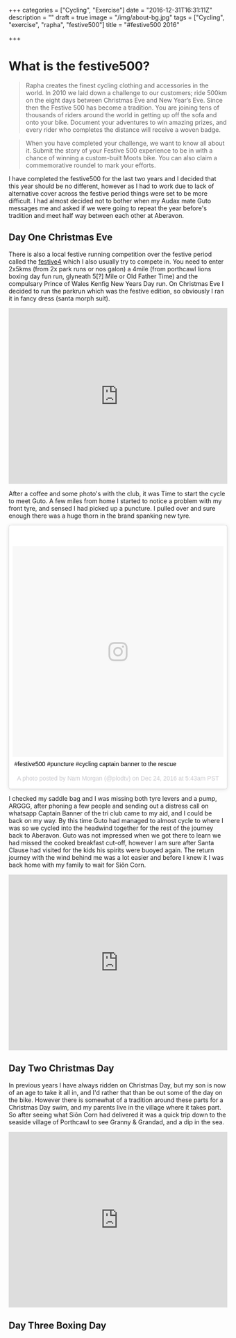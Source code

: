 +++
categories = ["Cycling", "Exercise"]
date = "2016-12-31T16:31:11Z"
description = ""
draft = true
image = "/img/about-bg.jpg"
tags = ["Cycling", "exercise", "rapha", "festive500"]
title = "#festive500 2016"

+++

# What is the festive500?

> Rapha creates the finest cycling clothing and accessories in the world. In 2010 we laid down a challenge to our customers; ride 500km on the eight days between Christmas Eve and New Year’s Eve. Since then the Festive 500 has become a tradition. You are joining tens of thousands of riders around the world in getting up off the sofa and onto your bike. Document your adventures to win amazing prizes, and every rider who completes the distance will receive a woven badge.

> When you have completed your challenge, we want to know all about it. Submit the story of your Festive 500 experience to be in with a chance of winning a custom-built Moots bike. You can also claim a commemorative roundel to mark your efforts.

I have completed the festive500 for the last two years and I decided that this year should be no different, however as I had to work due to lack of alternative cover across the festive period things were set to be more difficult. I had almost decided not to bother when my Audax mate Guto messages me and asked if we were going to repeat the year before's tradition and meet half way between each other at Aberavon.

## Day One Christmas Eve

There is also a local festive running competition over the festive period called the [festive4](https://www.facebook.com/FestiveFour/?fref=ts) which I also usually try to compete in. You need to enter 2x5kms (from 2x park runs or nos galon) a 4mile (from porthcawl lions boxing day fun run, glyneath 5[?] Mile or Old Father Time) and the compulsary Prince of Wales Kenfig New Years Day run. On Christmas Eve I decided to run the parkrun which was the festive edition, so obviously I ran it in fancy dress (santa morph suit).

<iframe style="max-width: 100%;"  height='405' width='590' frameborder='0' allowtransparency='true' scrolling='no' src='https://www.strava.com/activities/809988818/embed/614fca5a05bc92ec854b4f5eba04b485af037486'></iframe>

After a coffee and some photo's with the club, it was Time to start the cycle to meet Guto. A few miles from home I started to notice a problem with my front tyre, and sensed I had picked up a puncture. I pulled over and sure enough there was a huge thorn in the brand spanking new tyre.

<blockquote class="instagram-media" data-instgrm-captioned data-instgrm-version="7" style=" background:#FFF; border:0; border-radius:3px; box-shadow:0 0 1px 0 rgba(0,0,0,0.5),0 1px 10px 0 rgba(0,0,0,0.15); margin: 1px; max-width:658px; padding:0; width:99.375%; width:-webkit-calc(100% - 2px); width:calc(100% - 2px);"><div style="padding:8px;"> <div style=" background:#F8F8F8; line-height:0; margin-top:40px; padding:50.0% 0; text-align:center; width:100%;"> <div style=" background:url(data:image/png;base64,iVBORw0KGgoAAAANSUhEUgAAACwAAAAsCAMAAAApWqozAAAABGdBTUEAALGPC/xhBQAAAAFzUkdCAK7OHOkAAAAMUExURczMzPf399fX1+bm5mzY9AMAAADiSURBVDjLvZXbEsMgCES5/P8/t9FuRVCRmU73JWlzosgSIIZURCjo/ad+EQJJB4Hv8BFt+IDpQoCx1wjOSBFhh2XssxEIYn3ulI/6MNReE07UIWJEv8UEOWDS88LY97kqyTliJKKtuYBbruAyVh5wOHiXmpi5we58Ek028czwyuQdLKPG1Bkb4NnM+VeAnfHqn1k4+GPT6uGQcvu2h2OVuIf/gWUFyy8OWEpdyZSa3aVCqpVoVvzZZ2VTnn2wU8qzVjDDetO90GSy9mVLqtgYSy231MxrY6I2gGqjrTY0L8fxCxfCBbhWrsYYAAAAAElFTkSuQmCC); display:block; height:44px; margin:0 auto -44px; position:relative; top:-22px; width:44px;"></div></div> <p style=" margin:8px 0 0 0; padding:0 4px;"> <a href="https://www.instagram.com/p/BOZuijnAvpk/" style=" color:#000; font-family:Arial,sans-serif; font-size:14px; font-style:normal; font-weight:normal; line-height:17px; text-decoration:none; word-wrap:break-word;" target="_blank">#festive500 #puncture #cycling captain banner to the rescue</a></p> <p style=" color:#c9c8cd; font-family:Arial,sans-serif; font-size:14px; line-height:17px; margin-bottom:0; margin-top:8px; overflow:hidden; padding:8px 0 7px; text-align:center; text-overflow:ellipsis; white-space:nowrap;">A photo posted by Nam Morgan (@plodtv) on <time style=" font-family:Arial,sans-serif; font-size:14px; line-height:17px;" datetime="2016-12-24T13:43:27+00:00">Dec 24, 2016 at 5:43am PST</time></p></div></blockquote> <script async defer src="//platform.instagram.com/en_US/embeds.js"></script>

I checked my saddle bag and I was missing both tyre levers and a pump, ARGGG, after phoning a few people and sending out a distress call on whatsapp Captain Banner of the tri club came to my aid, and I could be back on my way. By this time Guto had managed to almost cycle to where I was so we cycled into the headwind together for the rest of the journey back to Aberavon. Guto was not impressed when we got there to learn we had missed the cooked breakfast cut-off, however I am sure after Santa Clause had visited for the kids his spirits were buoyed again. The return journey with the wind behind me was a lot easier and before I knew it I was back home with my family to wait for Siôn Corn.

<iframe style="max-width: 100%;"  height='405' width='590' frameborder='0' allowtransparency='true' scrolling='no' src='https://www.strava.com/activities/810397527/embed/214895cbd592d1bdef3d78e8fc3535b4999f6ec3'></iframe>

## Day Two Christmas Day

In previous years I have always ridden on Christmas Day, but my son is now of an age to take it all in, and I'd rather that than be out some of the day on the bike. However there is somewhat of a tradition around these parts for a Christmas Day swim, and my parents live in the village where it takes part. So after seeing what Siôn Corn had delivered it was a quick trip down to the seaside village of Porthcawl to see Granny & Grandad, and a dip in the sea.

<iframe style="max-width: 100%;" height='405' width='590' frameborder='0' allowtransparency='true' scrolling='no' src='https://www.strava.com/activities/810933867/embed/0245ebe3b43a76d5dcedb496bd7bb594c7b69a11'></iframe>

## Day Three Boxing Day